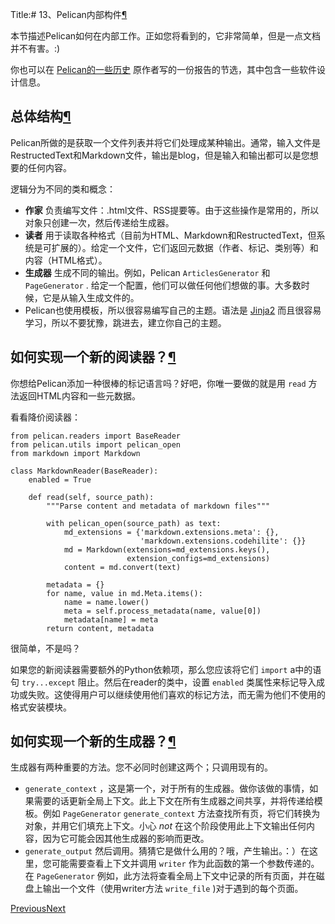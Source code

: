 Title:# 13、Pelican内部构件[¶](https://www.osgeo.cn/pelican/internals.html#pelican-internals)

本节描述Pelican如何在内部工作。正如您将看到的，它非常简单，但是一点文档并不有害。:)

你也可以在 [Pelican的一些历史](https://www.osgeo.cn/pelican/report.html) 原作者写的一份报告的节选，其中包含一些软件设计信息。



## 总体结构[¶](https://www.osgeo.cn/pelican/internals.html#overall-structure)

Pelican所做的是获取一个文件列表并将它们处理成某种输出。通常，输入文件是RestructedText和Markdown文件，输出是blog，但是输入和输出都可以是您想要的任何内容。

逻辑分为不同的类和概念：

- **作家** 负责编写文件：.html文件、RSS提要等。由于这些操作是常用的，所以对象只创建一次，然后传递给生成器。
- **读者** 用于读取各种格式（目前为HTML、Markdown和RestructedText，但系统是可扩展的）。给定一个文件，它们返回元数据（作者、标记、类别等）和内容（HTML格式）。
- **生成器** 生成不同的输出。例如，Pelican `ArticlesGenerator` 和 `PageGenerator` . 给定一个配置，他们可以做任何他们想做的事。大多数时候，它是从输入生成文件的。
- Pelican也使用模板，所以很容易编写自己的主题。语法是 [Jinja2](https://palletsprojects.com/p/jinja/) 而且很容易学习，所以不要犹豫，跳进去，建立你自己的主题。

## 如何实现一个新的阅读器？[¶](https://www.osgeo.cn/pelican/internals.html#how-to-implement-a-new-reader)

你想给Pelican添加一种很棒的标记语言吗？好吧，你唯一要做的就是用 `read` 方法返回HTML内容和一些元数据。

看看降价阅读器：

```
from pelican.readers import BaseReader
from pelican.utils import pelican_open
from markdown import Markdown

class MarkdownReader(BaseReader):
    enabled = True

    def read(self, source_path):
        """Parse content and metadata of markdown files"""

        with pelican_open(source_path) as text:
            md_extensions = {'markdown.extensions.meta': {},
                             'markdown.extensions.codehilite': {}}
            md = Markdown(extensions=md_extensions.keys(),
                          extension_configs=md_extensions)
            content = md.convert(text)

        metadata = {}
        for name, value in md.Meta.items():
            name = name.lower()
            meta = self.process_metadata(name, value[0])
            metadata[name] = meta
        return content, metadata
```

很简单，不是吗？

如果您的新阅读器需要额外的Python依赖项，那么您应该将它们 `import` a中的语句 `try...except` 阻止。然后在reader的类中，设置 `enabled` 类属性来标记导入成功或失败。这使得用户可以继续使用他们喜欢的标记方法，而无需为他们不使用的格式安装模块。

## 如何实现一个新的生成器？[¶](https://www.osgeo.cn/pelican/internals.html#how-to-implement-a-new-generator)

生成器有两种重要的方法。您不必同时创建这两个；只调用现有的。

- `generate_context` ，这是第一个，对于所有的生成器。做你该做的事情，如果需要的话更新全局上下文。此上下文在所有生成器之间共享，并将传递给模板。例如 `PageGenerator` `generate_context` 方法查找所有页，将它们转换为对象，并用它们填充上下文。小心 *not* 在这个阶段使用此上下文输出任何内容，因为它可能会因其他生成器的影响而更改。
- `generate_output` 然后调用。猜猜它是做什么用的？哦，产生输出。：）在这里，您可能需要查看上下文并调用 `writer` 作为此函数的第一个参数传递的。在 `PageGenerator` 例如，此方法将查看全局上下文中记录的所有页面，并在磁盘上输出一个文件（使用writer方法 `write_file` )对于遇到的每个页面。

[ Previous](https://www.osgeo.cn/pelican/contribute.html)[Next ](https://www.osgeo.cn/pelican/report.html)